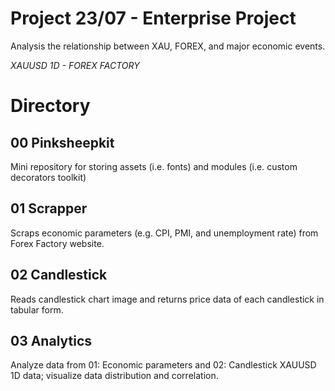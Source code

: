 # **Project 23/07 - Enterprise Project**
Analysis the relationship between XAU, FOREX, and major economic events.

*XAUUSD 1D - FOREX FACTORY*

# **Directory**
## **00 Pinksheepkit**
Mini repository for storing assets (i.e. fonts) and modules (i.e. custom decorators toolkit)

## **01 Scrapper**
Scraps economic parameters (e.g. CPI, PMI, and unemployment rate) from Forex Factory website.

## **02 Candlestick**
Reads candlestick chart image and returns price data of each candlestick in tabular form.

## **03 Analytics**
Analyze data from 01: Economic parameters and 02: Candlestick XAUUSD 1D data; visualize data distribution and correlation.